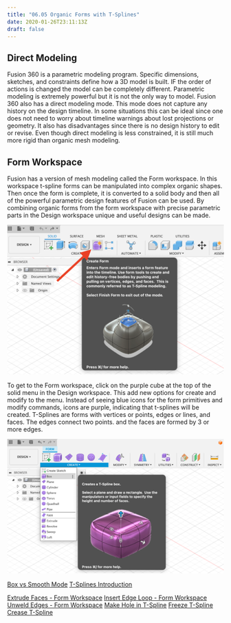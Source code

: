 ```yaml
---
title: "06.05 Organic Forms with T-Splines"
date: 2020-01-26T23:11:13Z
draft: false
---
```


## Direct Modeling

Fusion 360 is a parametric modeling program. Specific dimensions, sketches, and constraints define how a 3D model is built. IF the order of actions is changed the model can be completely different. Parametric modeling is extremely powerful but it is not the only way to model. Fusion 360 also has a direct modeling mode. This mode does not capture any history on the design timeline. In some situations this can be ideal since one does not need to worry about timeline warnings about lost projections or geometry. It also has disadvantages since there is no design history to edit or revise. Even though direct modeling is less constrained, it is still much more rigid than organic mesh modeling.

## Form Workspace

Fusion has a version of mesh modeling called the Form workspace. In this workspace t-spline forms can be manipulated into complex organic shapes. Then once the form is complete, it is converted to a solid body and then all of the powerful parametric design features of Fusion can be used. By combining organic forms from the form workspace with precise parametric parts in the Design workspace unique and useful designs can be made.

[![Form Workspace](2023-form-workspace-fusion-360.png)](2023-form-workspace-fusion-360.png)

To get to the Form workspace, click on the purple cube at the top of the solid menu in the Design workspace. This add new options for create and modify to the menu. Instead of seeing blue icons for the form primitives and modify commands, icons are purple, indicating that t-splines will be created. T-Splines are forms with vertices or points, edges or lines, and faces. The edges connect two points. and the faces are formed by 3 or more edges.

[![Create a T-Spline Box](2023-create-t-spline-box.png)](2023-create-t-spline-box.png)

[Box vs Smooth Mode](https://youtu.be/B--0CElGp7s)
[T-Splines Introduction](https://youtu.be/8vGrRR_TLEg)

[Extrude Faces - Form Workspace](https://youtu.be/3YS1EX0rT0Y)
[Insert Edge Loop - Form Workspace](https://youtu.be/dVTDrUhsN3Y)
[Unweld Edges - Form Workspace](https://youtu.be/jNAzRU-Dbyg)
[Make Hole in T-Spline](https://youtu.be/3vat_r_MZ3k)
[Freeze T-Spline](https://youtu.be/4gbuQ8cRA3I)
[Crease T-Spline](https://youtu.be/_ijhpIGns-A)
